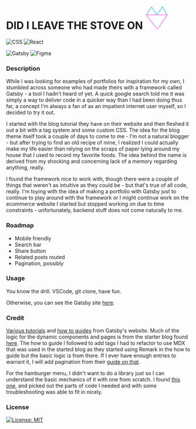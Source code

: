 # DID I LEAVE THE STOVE ON ![logo](./src/images/logo%20small.svg)

![CSS](https://img.shields.io/badge/CSS-239120?&style=for-the-badge&logo=css3&logoColor=white)
![React](https://img.shields.io/badge/React-20232A?style=for-the-badge&logo=react&logoColor=61DAFB)

![Gatsby](https://img.shields.io/badge/Gatsby-663399?style=for-the-badge&logo=gatsby&logoColor=white)
![Figma](https://img.shields.io/badge/Figma-F24E1E?style=for-the-badge&logo=figma&logoColor=white)

### Description

While I was looking for examples of portfolios for inspiration for my own, I stumbled across someone who had made theirs with a framework called Gatsby - a tool I hadn't heard of yet. A quick google search told me it was simply a way to deliver code in a quicker way than I had been doing thus far, a concept I'm always a fan of as an impatient internet user myself, so I decided to try it out.

I started with the blog tutorial they have on their website and then fleshed it out a bit with a tag system and some custom CSS. The idea for the blog theme itself took a couple of days to come to me - I'm not a natural blogger - but after trying to find an old recipe of mine, I realized I could actually make my life easier than relying on the scraps of paper lying around my house that I used to record my favorite foods. The idea behind the name is derived from my shocking and concerning lack of a memory regarding anything, really.

I found the framework nice to work with, though there were a couple of things that weren't as intuitive as they could be - but that's true of all code, really. I'm toying with the idea of making a portfolio with Gatsby just to continue to play around with the framework or I might continue work on the ecommerce website I started but stopped working on due to time constraints - unfortunately, backend stuff does not come naturally to me.

### Roadmap

- Mobile friendly
- Search bar
- Share button
- Related posts routed
- Pagination, possibly

### Usage

You know the drill. VSCode, git clone, have fun.

Otherwise, you can see the Gatsby site [here](https://gatsbyblogmain59051.gatsbyjs.io/).

### Credit

[Various tutorials](https://www.gatsbyjs.com/docs/tutorial/getting-started/) and [how to guides](https://www.gatsbyjs.com/docs/adding-tags-and-categories-to-blog-posts/) from Gatsby's website. Much of the logic for the dynamic components and pages is from the starter blog found [here](https://github.com/gatsbyjs/tutorial-example). The how to guide I followed to add tags I had to refactor to use MDX that was used in the started blog as they started using Remark in the how to guide but the basic logic is from there. If I ever have enough entries to warrant it, I will add pagination from their [guide on that](https://www.gatsbyjs.com/docs/adding-pagination/).

For the hamburger menu, I didn't want to do a library just so I can understand the basic mechanics of it with one from scratch. I found [this one](https://codesandbox.io/embed/github/gianlucaquaranta92/Shortly/tree/master/?fontsize=14&hidenavigation=1&theme=dark), and picked out the parts of code I needed and with some troubleshooting was able to fit in nicely.

### License

[![License: MIT](https://img.shields.io/badge/License-MIT-yellow.svg)](https://opensource.org/licenses/MIT)

